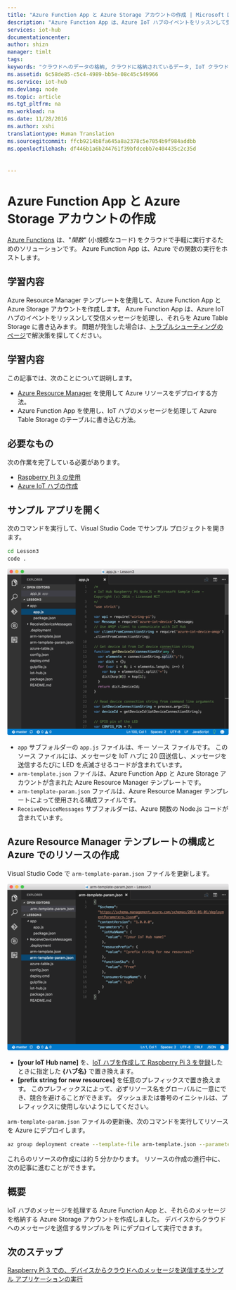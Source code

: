 ```yaml
---
title: "Azure Function App と Azure Storage アカウントの作成 | Microsoft Docs"
description: "Azure Function App は、Azure IoT ハブのイベントをリッスンして受信メッセージを処理し、それらを Azure Table Storage に書き込みます。"
services: iot-hub
documentationcenter: 
author: shizn
manager: timlt
tags: 
keywords: "クラウドへのデータの格納, クラウドに格納されているデータ, IoT クラウド サービス"
ms.assetid: 6c58de85-c5c4-4989-bb5e-08c45c549966
ms.service: iot-hub
ms.devlang: node
ms.topic: article
ms.tgt_pltfrm: na
ms.workload: na
ms.date: 11/28/2016
ms.author: xshi
translationtype: Human Translation
ms.sourcegitcommit: ffcb9214b8fa645a8a2378c5e7054b9f984addbb
ms.openlocfilehash: df446b1a6b244761f39bfdcebb7e404435c2c35d


---
```

# <a name="create-an-azure-function-app-and-azure-storage-account"></a>Azure Function App と Azure Storage アカウントの作成
[Azure Functions](../azure-functions/functions-overview.md) は、"*関数*" (小規模なコード) をクラウドで手軽に実行するためのソリューションです。 Azure Function App は、Azure での関数の実行をホストします。

## <a name="what-you-will-do"></a>学習内容
Azure Resource Manager テンプレートを使用して、Azure Function App と Azure Storage アカウントを作成します。 Azure Function App は、Azure IoT ハブのイベントをリッスンして受信メッセージを処理し、それらを Azure Table Storage に書き込みます。 問題が発生した場合は、[トラブルシューティングのページ](iot-hub-raspberry-pi-kit-node-troubleshooting.md)で解決策を探してください。

## <a name="what-you-will-learn"></a>学習内容
この記事では、次のことについて説明します。

* [Azure Resource Manager](../azure-resource-manager/resource-group-overview.md) を使用して Azure リソースをデプロイする方法。
* Azure Function App を使用し、IoT ハブのメッセージを処理して Azure Table Storage のテーブルに書き込む方法。

## <a name="what-you-need"></a>必要なもの
次の作業を完了している必要があります。
* [Raspberry Pi 3 の使用](iot-hub-raspberry-pi-kit-node-get-started.md)
* [Azure IoT ハブの作成](iot-hub-raspberry-pi-kit-node-get-started.md)

## <a name="open-the-sample-app"></a>サンプル アプリを開く
次のコマンドを実行して、Visual Studio Code でサンプル プロジェクトを開きます。

```bash
cd Lesson3
code .
```

![リポジトリの構造](media/iot-hub-raspberry-pi-lessons/lesson3/repo_structure.png)

* `app` サブフォルダーの `app.js` ファイルは、キー ソース ファイルです。 このソース ファイルには、メッセージを IoT ハブに 20 回送信し、メッセージを送信するたびに LED を点滅させるコードが含まれています。
* `arm-template.json` ファイルは、Azure Function App と Azure Storage アカウントが含まれた Azure Resource Manager テンプレートです。
* `arm-template-param.json` ファイルは、Azure Resource Manager テンプレートによって使用される構成ファイルです。
* `ReceiveDeviceMessages` サブフォルダーは、Azure 関数の Node.js コードが含まれています。

## <a name="configure-azure-resource-manager-templates-and-create-resources-in-azure"></a>Azure Resource Manager テンプレートの構成と Azure でのリソースの作成
Visual Studio Code で `arm-template-param.json` ファイルを更新します。

![Azure Resource Manager テンプレートのパラメーター](media/iot-hub-raspberry-pi-lessons/lesson3/arm_para.png)

* **[your IoT Hub name]** を、[IoT ハブを作成して Raspberry Pi 3 を登録](iot-hub-raspberry-pi-kit-node-lesson2-prepare-azure-iot-hub.md)したときに指定した **{ハブ名}** で置き換えます。
* **[prefix string for new resources]** を任意のプレフィックスで置き換えます。 このプレフィックスによって、必ずリソース名をグローバルに一意にでき、競合を避けることができます。 ダッシュまたは番号のイニシャルは、プレフィックスに使用しないようにしてください。

`arm-template-param.json` ファイルの更新後、次のコマンドを実行してリソースを Azure にデプロイします。

```bash
az group deployment create --template-file arm-template.json --parameters @arm-template-param.json -g iot-sample
```

これらのリソースの作成には約 5 分かかります。 リソースの作成の進行中に、次の記事に進むことができます。

## <a name="summary"></a>概要
IoT ハブのメッセージを処理する Azure Function App と、それらのメッセージを格納する Azure Storage アカウントを作成しました。 デバイスからクラウドへのメッセージを送信するサンプルを Pi にデプロイして実行できます。

## <a name="next-steps"></a>次のステップ
[Raspberry Pi 3 での、デバイスからクラウドへのメッセージを送信するサンプル アプリケーションの実行](iot-hub-raspberry-pi-kit-node-lesson3-run-azure-blink.md)




<!--HONumber=Nov16_HO5-->


